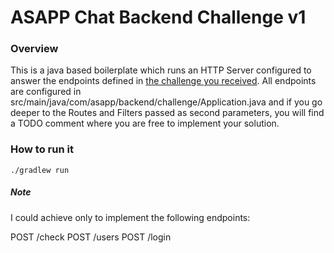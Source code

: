 # ASAPP Chat Backend Challenge v1
### Overview
This is a java based boilerplate which runs an HTTP Server configured to answer the endpoints defined in 
[the challenge you received](https://backend-challenge.asapp.engineering/).
All endpoints are configured in src/main/java/com/asapp/backend/challenge/Application.java and if you go deeper to the
Routes and Filters passed as second parameters, you will find a TODO comment where you are free to implement your solution.

### How to run it
```
./gradlew run
```


##### Note
I could achieve only to implement the following endpoints:

POST /check
POST /users
POST /login
